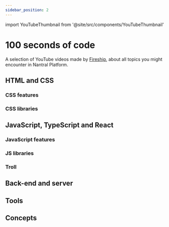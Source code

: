 ```yaml
---
sidebar_position: 2
---
```


import YouTubeThumbnail from '@site/src/components/YouTubeThumbnail'

# 100 seconds of code

A selection of YouTube videos made by [Fireship](https://youtube.com/playlist?list=PL0vfts4VzfNiI1BsIK5u7LpPaIDKMJIDN),
about all topics you might encounter in Nantral Platform.

## HTML and CSS

<YouTubeThumbnail alt="HTML" url="https://youtu.be/ok-plXXHlWw?si=_LaTlrQxfxUAigD_" />
<YouTubeThumbnail alt="CSS" url="https://youtu.be/OEV8gMkCHXQ?si=aCrVF-Jo5BLx8NIz" />

### CSS features

<YouTubeThumbnail alt="CSS flexbox" url="https://youtu.be/K74l26pE4YA?si=v4qzYG0ZyYaUJB_Y" />
<YouTubeThumbnail alt="CSS grid" url="https://youtu.be/uuOXPWCh-6o?si=zGnf24KiIVh99zrK" />
<YouTubeThumbnail alt="CSS animation" url="https://youtu.be/HZHHBwzmJLk?si=HWJTuc4j_SyP5u3m" />
<YouTubeThumbnail alt="CSS pseudo classes" url="https://youtu.be/kpXKwDGtjGE?si=sRkoxlpYrPWki4gM" />
<YouTubeThumbnail alt="CSS pseudo elements" url="https://youtu.be/e1KpKBHJOrA?si=IizPKAb_Ynd43rEe" />

### CSS libraries

<YouTubeThumbnail alt="Sass" url="https://youtu.be/akDIJa0AP5c?si=XTxlpYIkhgIvax12" />

## JavaScript, TypeScript and React

<YouTubeThumbnail alt="JavaScript" url="https://youtu.be/DHjqpvDnNGE?si=tNmF3KIEBtq69b5u" />
<YouTubeThumbnail alt="TypeScript" url="https://youtu.be/zQnBQ4tB3ZA?si=DtO89FjybtqooqYQ" />
<YouTubeThumbnail alt="React" url="https://youtu.be/Tn6-PIqc4UM?si=aGVmUZqgVPUlKBdP" />

### JavaScript features

<YouTubeThumbnail alt="The ? operator" url="https://youtu.be/O0gmXbN7lVE?si=w_9jZw-IqDb1Bcnb" />
<YouTubeThumbnail alt="Array map" url="https://youtu.be/DC471a9qrU4?si=FsJGDgr7ihqK3tGC" />
<YouTubeThumbnail alt="Array reduce" url="https://youtu.be/tVCYa_bnITg?si=Jdyh0iWf-DPlVhpr" />
<YouTubeThumbnail alt="JS destructuring" url="https://youtu.be/UgEaJBz3bjY?si=s5-R1WixyTNpwFVD" />
<YouTubeThumbnail alt="JS modules" url="https://youtu.be/qgRUr-YUk1Q?si=--b1ShajjmyZjQY8" />
<YouTubeThumbnail alt="JS regex" url="https://youtu.be/sXQxhojSdZM?si=qVKLdSUHpQRl1koO" />

### JS libraries

<YouTubeThumbnail alt="React Query" url="https://youtu.be/novnyCaa7To?si=ezFMS6S1Jk5kbPKu" />
<YouTubeThumbnail alt="Vite" url="https://youtu.be/KCrXgy8qtjM?si=cGRZ6q312sGYagnh" />

### Troll

<YouTubeThumbnail alt="React for the haters" url="https://youtu.be/HyWYpM_S-2c?si=JQ3rDzSWKprYp0eq" />

## Back-end and server

<YouTubeThumbnail alt="Python" url="https://youtu.be/x7X9w_GIm1s?si=mJyP9VWUjJUDJHvl" />
<YouTubeThumbnail alt="PostgreSQL" url="https://youtu.be/n2Fluyr3lbc?si=xEw61au20KWuDBia" />
<YouTubeThumbnail alt="DevOps CI/CD" url="https://youtu.be/scEDHsr3APg?si=Ra61KMJVtMk4wvbG" />
<YouTubeThumbnail alt="Docker" url="https://youtu.be/Gjnup-PuquQ?si=cIRKswnT-J6XPrkE" />
<YouTubeThumbnail alt="Nginx" url="https://youtu.be/JKxlsvZXG7c?si=uBKghIzq7zR5ggKq" />

## Tools

<YouTubeThumbnail alt="Bash" url="https://youtu.be/I4EWvMFj37g?si=551_Te5qxFp5IjN_" />
<YouTubeThumbnail alt="VS code" url="https://youtu.be/KMxo3T_MTvY?si=sjXF6a9YE8-Fbquv" />
<YouTubeThumbnail alt="Git" url="https://youtu.be/hwP7WQkmECE?si=ACmZTUCGOAKnnpoQ" />
<YouTubeThumbnail alt="Pull Requests" url="https://youtu.be/8lGpZkjnkt4?si=gMF8yEZxIEcjKkqU" />

## Concepts

<YouTubeThumbnail alt="PWA" url="https://youtu.be/sFsRylCQblw?si=CmBeZ_NAVCeAZoB3" />
<YouTubeThumbnail alt="Rest API" url="https://youtu.be/-MTSQjw5DrM?si=nywxg4WCXtwnlIok" />
